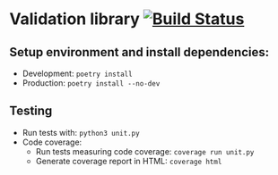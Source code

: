 # Validation library [![Build Status](https://travis-ci.com/moveaxlab/validation-py.svg?branch=master)](https://travis-ci.com/moveaxlab/validation-py)

## Setup environment and install dependencies:
- Development: `poetry install`
- Production: `poetry install --no-dev`

## Testing
- Run tests with: `python3 unit.py`
- Code coverage:
    - Run tests measuring code coverage: `coverage run unit.py`
    - Generate coverage report in HTML: `coverage html`
